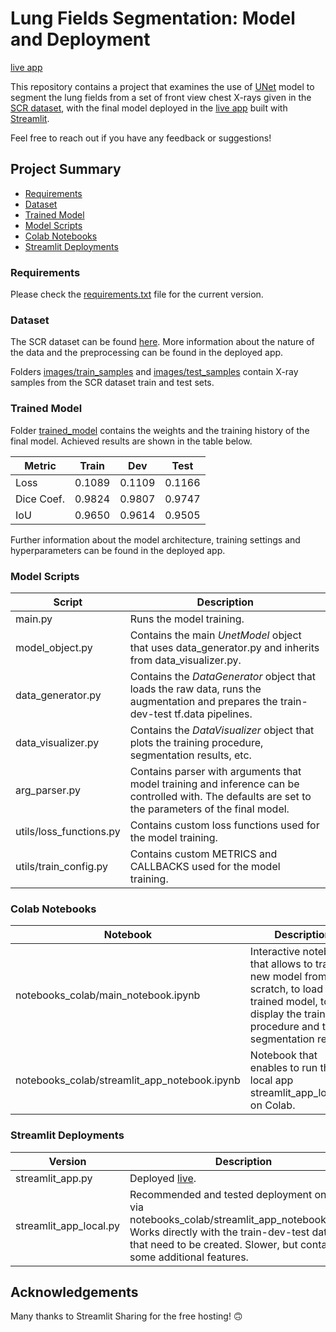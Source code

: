 # Lung Fields Segmentation: Model and Deployment
<a href="https://share.streamlit.io/murtagh97/segmentator_unet/main" target="_blank">live app</a>

This repository contains a project that examines the use of <a href="https://arxiv.org/abs/1505.04597" target="_blank">UNet</a> model to segment the lung fields from a set of front view chest X-rays given in the <a href="https://www.isi.uu.nl/Research/Databases/SCR/" target="_blank">SCR dataset</a>, with the final model deployed in the <a href="https://share.streamlit.io/murtagh97/segmentator_unet/main" target="_blank">live app</a> built with <a href="https://streamlit.io/" target="_blank">Streamlit</a>.

Feel free to reach out if you have any feedback or suggestions!

## Project Summary
* [Requirements](#requirements)
* [Dataset](#dataset)
* [Trained Model](#trained-model)
* [Model Scripts](#model-scripts)
* [Colab Notebooks](#colab-notebooks)
* [Streamlit Deployments](#streamlit-deployments)

### Requirements
Please check the <a href="https://github.com/murtagh97/segmentator_unet/blob/main/requirements.txt" target="_blank">requirements.txt</a> file for the current version.

### Dataset
The SCR dataset can be found <a href="https://www.isi.uu.nl/Research/Databases/SCR/" target="_blank">here</a>. More information about the nature of the data and the preprocessing can be found in the deployed app.

Folders <a href="https://github.com/murtagh97/segmentator_unet/tree/main/images/test_samples" target="_blank">images/train_samples</a> and <a href="https://github.com/murtagh97/segmentator_unet/tree/main/images/train_samples" target="_blank">images/test_samples</a> contain X-ray samples from the SCR dataset train and test sets.

### Trained Model
Folder <a href="https://github.com/murtagh97/segmentator_unet/tree/main/trained_model" target="_blank">trained_model</a> contains the weights and the training history of the final model.
Achieved results are shown in the table below.

| Metric | Train | Dev | Test |
| --- | --- | --- | --- |
| Loss | 0.1089 | 0.1109 | 0.1166 |
| Dice Coef. | 0.9824 | 0.9807 | 0.9747 |
| IoU | 0.9650 | 0.9614 | 0.9505 |

Further information about the model architecture, training settings and hyperparameters can be found in the deployed app.

### Model Scripts

| Script | Description |
| --- | --- |
| main.py | Runs the model training.|
| model_object.py | Contains the main *UnetModel* object that uses data_generator.py and inherits from data_visualizer.py.|
| data_generator.py | Contains the *DataGenerator* object that loads the raw data, runs the augmentation and prepares the train-dev-test tf.data pipelines. |
| data_visualizer.py | Contains the *DataVisualizer* object that plots the training procedure, segmentation results, etc.|
| arg_parser.py | Contains parser with arguments that model training and inference can be controlled with. The defaults are set to the parameters of the final model.|
| utils/loss_functions.py | Contains custom loss functions used for the model training.|
| utils/train_config.py | Contains custom METRICS and CALLBACKS used for the model training.|

### Colab Notebooks

| Notebook | Description |
| --- | --- |
| notebooks_colab/main_notebook.ipynb | Interactive notebook that allows to train a new model from scratch, to load the trained model, to display the training procedure and the segmentation results.|
| notebooks_colab/streamlit_app_notebook.ipynb | Notebook that enables to run the local app streamlit_app_local.py on Colab.|

### Streamlit Deployments
| Version | Description |
| --- | --- |
| streamlit_app.py | Deployed <a href="https://share.streamlit.io/murtagh97/segmentator_unet/main" target="_blank">live</a>.|
| streamlit_app_local.py | Recommended and tested deployment on Colab via notebooks_colab/streamlit_app_notebook.ipynb. Works directly with the train-dev-test datasets that need to be created. Slower, but contains some additional features.|

## Acknowledgements
Many thanks to Streamlit Sharing for the free hosting! :upside_down_face:
